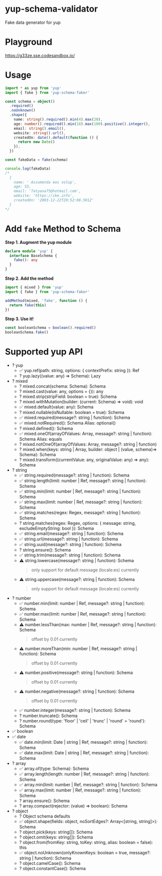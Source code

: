 # yup-schema-validator

Fake data generator for yup

# Playground

https://g33ze.sse.codesandbox.io/

# Usage

```typescript
import * as yup from 'yup'
import { fake } from 'yup-schema-faker'

const schema = object()
  .required()
  .noUnknown()
  .shape({
    name: string().required().min(4).max(20),
    age: number().required().min(18).max(100).positive().integer(),
    email: string().email(),
    website: string().url(),
    createdOn: date().default(function () {
      return new Date()
    }),
  })

const fakeData = fake(schema)

console.log(fakeData)
/*
  {
    name: ' Assumenda eos volup',
    age: 53,
    email: 'Tatyana75@hotmail.com',
    website: 'https://ike.info',
    createdOn: '2003-12-22T20:52:08.501Z'
  }
*/
```

# Add `fake` Method to Schema

**Step 1. Augment the yup module**

```typescript
declare module 'yup' {
  interface BaseSchema {
    fake(): any
  }
}
```

**Step 2. Add the method**

```typescript
import { mixed } from 'yup'
import { fake } from 'yup-schema-faker'

addMethod(mixed, 'fake', function () {
  return fake(this)
})
```

**Step 3. Use it!**

```typescript
const booleanSchema = boolean().required()
booleanSchema.fake()
```

# Supported yup API

- ? yup
  - ✅ yup.ref(path: string, options: { contextPrefix: string }): Ref
  - ? yup.lazy((value: any) => Schema): Lazy
- ? mixed
  - ? mixed.concat(schema: Schema): Schema
  - ? mixed.cast(value: any, options = {}): any
  - ? mixed.strip(stripField: boolean = true): Schema
  - ? mixed.withMutation(builder: (current: Schema) => void): void
  - ✅ mixed.default(value: any): Schema
  - ? mixed.nullable(isNullable: boolean = true): Schema
  - ✅ mixed.required(message?: string | function): Schema
  - ✅ mixed.notRequired(): Schema Alias: optional()
  - ? mixed.defined(): Schema
  - ✅ mixed.oneOf(arrayOfValues: Array<any>, message?: string | function): Schema Alias: equals
  - ? mixed.notOneOf(arrayOfValues: Array<any>, message?: string | function)
  - ? mixed.when(keys: string | Array<string>, builder: object | (value, schema)=> Schema): Schema
  - ? mixed.transform((currentValue: any, originalValue: any) => any): Schema
- ? string
  - ✅ string.required(message?: string | function): Schema
  - ✅ string.length(limit: number | Ref, message?: string | function): Schema
  - ✅ string.min(limit: number | Ref, message?: string | function): Schema
  - ✅ string.max(limit: number | Ref, message?: string | function): Schema
  - ✅ string.matches(regex: Regex, message?: string | function): Schema
  - ? string.matches(regex: Regex, options: { message: string, excludeEmptyString: bool }): Schema
  - ✅ string.email(message?: string | function): Schema
  - ✅ string.url(message?: string | function): Schema
  - ✅ string.uuid(message?: string | function): Schema
  - ? string.ensure(): Schema
  - ✅ string.trim(message?: string | function): Schema
  - ⚠ string.lowercase(message?: string | function): Schema
    > only support for default message (locale:es) currently
  - ⚠ string.uppercase(message?: string | function): Schema
    > only support for default message (locale:es) currently
- ? number
  - ✅ number.min(limit: number | Ref, message?: string | function): Schema
  - ✅ number.max(limit: number | Ref, message?: string | function): Schema
  - ⚠ number.lessThan(max: number | Ref, message?: string | function): Schema
    > offset by 0.01 currently
  - ⚠ number.moreThan(min: number | Ref, message?: string | function): Schema
    > offset by 0.01 currently
  - ⚠ number.positive(message?: string | function): Schema
    > offset by 0.01 currently
  - ⚠ number.negative(message?: string | function): Schema
    > offset by 0.01 currently
  - ✅ number.integer(message?: string | function): Schema
  - ? number.truncate(): Schema
  - ? number.round(type: 'floor' | 'ceil' | 'trunc' | 'round' = 'round'): Schema
- ✅ boolean
- ✅ date
  - ✅ date.min(limit: Date | string | Ref, message?: string | function): Schema
  - ✅ date.max(limit: Date | string | Ref, message?: string | function): Schema
- ? array
  - ✅ array.of(type: Schema): Schema
  - ✅ array.length(length: number | Ref, message?: string | function): Schema
  - ✅ array.min(limit: number | Ref, message?: string | function): Schema
  - ✅ array.max(limit: number | Ref, message?: string | function): Schema
  - ? array.ensure(): Schema
  - ? array.compact(rejector: (value) => boolean): Schema
- ? object
  - ? Object schema defaults
  - ✅ object.shape(fields: object, noSortEdges?: Array<[string, string]>): Schema
  - ? object.pick(keys: string[]): Schema
  - ? object.omit(keys: string[]): Schema
  - ? object.from(fromKey: string, toKey: string, alias: boolean = false): this
  - ✅ object.noUnknown(onlyKnownKeys: boolean = true, message?: string | function): Schema
  - ? object.camelCase(): Schema
  - ? object.constantCase(): Schema
